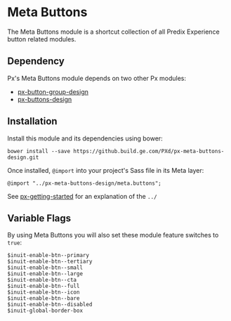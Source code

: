 # Meta Buttons

The Meta Buttons module is a shortcut collection of all Predix Experience button related modules.

## Dependency

Px's Meta Buttons module depends on two other Px modules:

* [px-button-group-design](https://github.build.ge.com/PXd/px-button-group-design)
* [px-buttons-design](https://github.build.ge.com/PXd/px-buttons-design)

## Installation

Install this module and its dependencies using bower:

    bower install --save https://github.build.ge.com/PXd/px-meta-buttons-design.git

Once installed, `@import` into your project's Sass file in its Meta layer:

    @import "../px-meta-buttons-design/meta.buttons";

See [px-getting-started](https://github.build.ge.com/PXd/px-getting-started#a-note-about-relative-import-paths) for an explanation of the `../`

## Variable Flags

By using Meta Buttons you will also set these module feature switches to `true`:

    $inuit-enable-btn--primary
    $inuit-enable-btn--tertiary
    $inuit-enable-btn--small
    $inuit-enable-btn--large
    $inuit-enable-btn--cta
    $inuit-enable-btn--full
    $inuit-enable-btn--icon
    $inuit-enable-btn--bare
    $inuit-enable-btn--disabled
    $inuit-global-border-box